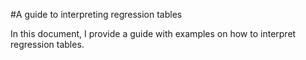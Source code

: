 #A guide to interpreting regression tables 

In this document, I provide a guide with examples on how to interpret regression tables. 